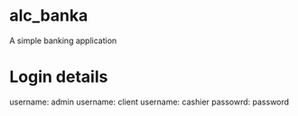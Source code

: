 # alc_banka
A simple banking application

# Login details
username: admin
username: client
username: cashier
passowrd: password
